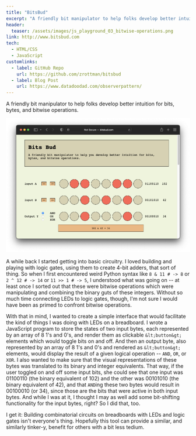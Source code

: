 ```yaml
---
title: "BitsBud"
excerpt: "A friendly bit manipulator to help folks develop better intuition for bits, bytes, and bitwise operations."
header:
  teaser: /assets/images/js_playground_03_bitwise-operations.png
link: http://www.bitsbud.com
tech:
  - HTML/CSS
  - JavaScript
customlinks:
  - label: GitHub Repo
    url: https://github.com/zrottman/bitsbud
  - label: Blog Post
    url: https://www.datadoodad.com/observerpattern/
---
```


A friendly bit manipulator to help folks develop better intuition for bits, bytes, and bitwise operations.

![Screenshot of BitsBud](/assets/images/js_playground_03_bitwise-operations.png)

A while back I started getting into basic circuitry. I loved building and playing with logic gates, using them to create 4-bit adders, that sort of thing. So when I first encountered weird Python syntax like `8 & 11 # -> 8` or `2 ^ 12 # -> 14` or `11 >> 1 # -> 5`, I understood what was going on -- at least once I sorted out that these were bitwise operations which were manipulating and combining the binary guts of these integers. Without so much time connecting LEDs to logic gates, though, I'm not sure I would have been as primed to confront bitwise operations.

With that in mind, I wanted to create a simple interface that would facilitate the kind of things I was doing with LEDs on a breadboard. I wrote a JavaScript program to store the states of two input bytes, each represented by an array of 8 1's and 0's, and render them as clickable `&lt;button&gt;` elements which would toggle bits on and off. And then an output byte, also represented by an array of 8 1's and 0's and rendered as `&lt;button&gt;` elements, would display the result of a given logical operation -- `AND`, `OR`, or `XOR`. I also wanted to make sure that the visual representations of these bytes was translated to its binary and integer equivalents. That way, if the user toggled on and off some input bits, she could see that one input was 01100110 (the binary equivalent of 102) and the other was 00101010 (the binary equivalent of 42), and that `AND`ing these two bytes would result in 00100010 (or 34), since those are the bits that were active in both input bytes. And while I was at it, I thought I may as well add some bit-shifting functionality for the input bytes, right? So I did that, too.

I get it: Building combinatorial circuits on breadboards with LEDs and logic gates isn't everyone's thing. Hopefully this tool can provide a similar, and similarly tinker-y, benefit for others with a bit less tedium.
